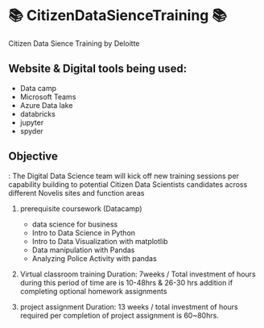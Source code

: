 # :books: CitizenDataSienceTraining :books:
Citizen Data Sience Training by Deloitte

## Website & Digital tools being used: 
- Data camp
- Microsoft Teams
- Azure Data lake
- databricks
- jupyter
- spyder

## Objective
: The Digital Data Science team will kick off new training sessions per capability building to potential Citizen Data Scientists candidates across different Novelis sites and function areas

1. prerequisite coursework (Datacamp)
    - data science for business
    - Intro to Data Science in Python 
    - Intro to Data Visualization with matplotlib
    - Data manipulation with Pandas
    - Analyzing Police Activity with pandas

2. Virtual classroom training
    Duration: 7weeks / Total investment of hours during this period of time are is 10-48hrs & 26-30 hrs addition if completing optional homework assignments

3. project assignment
    Duration: 13 weeks / total investment of hours required per completion of project assignment is 60~80hrs.

